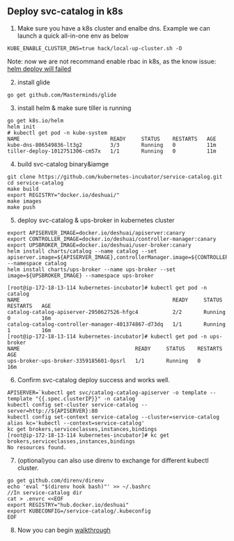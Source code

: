 ## Deploy svc-catalog in k8s

1. Make sure you have a k8s cluster and enalbe dns. Example we can launch a quick all-in-one env as below
```
KUBE_ENABLE_CLUSTER_DNS=true hack/local-up-cluster.sh -O
```
Note: now we are not recommand enable rbac in k8s, as the know issue: [helm deploy will failed](https://github.com/kubernetes/helm/issues/2224)

2. install glide
```
go get github.com/Masterminds/glide
```

3. install helm & make sure tiller is running
```
go get k8s.io/helm
helm init
# kubectl get pod -n kube-system
NAME                             READY     STATUS    RESTARTS   AGE
kube-dns-806549836-lt3g2         3/3       Running   0          11m
tiller-deploy-1012751306-cm57x   1/1       Running   0          11m

```
4. build svc-catalog binary&iamge
```
git clone https://github.com/kubernetes-incubator/service-catalog.git
cd service-catalog
make build
export REGISTRY="docker.io/deshuai/"
make images
make push
```

5. deploy svc-catalog & ups-broker in kubernetes cluster
```
export APISERVER_IMAGE=docker.io/deshuai/apiserver:canary
export CONTROLLER_IMAGE=docker.io/deshuai/controller-manager:canary
export UPSBROKER_IMAGE=docker.io/deshuai/user-broker:canary
helm install charts/catalog --name catalog --set apiserver.image=${APISERVER_IMAGE},controllerManager.image=${CONTROLLER_IMAGE} --namespace catalog
helm install charts/ups-broker --name ups-broker --set image=${UPSBROKER_IMAGE} --namespace ups-broker

[root@ip-172-18-13-114 kubernetes-incubator]# kubectl get pod -n catalog
NAME                                                 READY     STATUS    RESTARTS   AGE
catalog-catalog-apiserver-2950627526-hfgc4           2/2       Running   0          16m
catalog-catalog-controller-manager-401374867-d73dq   1/1       Running   1          16m
[root@ip-172-18-13-114 kubernetes-incubator]# kubectl get pod -n ups-broker
NAME                                     READY     STATUS    RESTARTS   AGE
ups-broker-ups-broker-3359185601-0psrl   1/1       Running   0          16m
```

6. Confirm svc-catalog deploy success and works well.
```
APISERVER=`kubectl get svc/catalog-catalog-apiserver -o template --template "{{.spec.clusterIP}}" -n catalog`
kubectl config set-cluster service-catalog --server=http://${APISERVER}:80
kubectl config set-context service-catalog --cluster=service-catalog
alias kc='kubectl --context=service-catalog'
kc get brokers,serviceclasses,instances,bindings
[root@ip-172-18-13-114 kubernetes-incubator]# kc get brokers,serviceclasses,instances,bindings
No resources found.
```

7. (optional)you can also use direnv to exchange for different kubectl cluster.
```
go get github.com/direnv/direnv
echo 'eval "$(direnv hook bash)"' >> ~/.bashrc
//In service-catalog dir
cat > .envrc <<EOF
export REGISTRY="hub.docker.io/deshuai"
export KUBECONFIG=/service-catalog/.kubeconfig
EOF
```
8. Now you can begin [walkthrough](https://github.com/kubernetes-incubator/service-catalog/blob/master/docs/walkthrough.md#step-5---creating-a-broker-resource)
